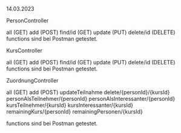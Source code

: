 14.03.2023

PersonController 

all (GET)
add (POST)
find/id (GET)
update (PUT)
delete/id (DELETE)
functions sind bei Postman getestet. 

KursController 

all (GET)
add (POST)
find/id (GET)
update (PUT)
delete/id (DELETE)
functions sind bei Postman getestet.


ZuordnungController 

all (GET)
add (POST)
updateTeilnahme
delete/{personId}/{kursId}
personAlsTeilnehmer/{personId}
personAlsInteressanter/{personId}
kursTeilnehmer/{kursId}
kursInteressanter/{kursId}
remainingKurs/{personId}
remainingPersonen/{kursId}

functions sind bei Postman getestet.






